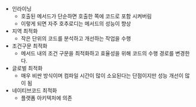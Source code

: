 - 인라이닝 
  - 호출된 메서드가 단순하면 호출한 쪽에 코드로 포함 시켜버림 
  - 이렇게 되면 자주 호추로디는 메서드의 성능이 향상
- 지역 최적화 
  - 작은 단위의 코드를 분석하고 개선하는 작업을 수행 
- 조건구문 최적화 
  - 메서드 내의 조건 구문을 최적화하고 효율성을 위해 코드의 수행 경로를 변경한다. 
- 글로벌 최적화
  - 매우 비싼 방식이며 컴파일 시간이 많이 소요된다는 단점이지만 성능 개선이 많이 됨
- 네이티브코드 최적화
  - 플랫폼 아키텍처에 의존 
